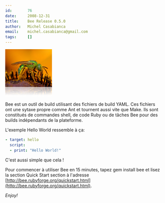 ```yaml
---
id:       76
date:     2008-12-31
title:    Bee Release 0.5.0
author:   Michel Casabianca
email:    michel.casabianca@gmail.com
tags:     []
---
```


![](bee-logo.png)

Bee est un outil de build utilisant des fichiers de build YAML. Ces fichiers ont une sytaxe propre comme Ant et tournent aussi vite que Make. Ils sont constitués de commandes shell, de code Ruby ou de tâches Bee pour des builds indépendants de la plateforme.

L'exemple Hello World ressemble à ça:

```yaml
- target: hello
  script:
  - print: "Hello World!"
```

C'est aussi simple que cela !

Pour commencer à utiliser Bee en 15 minutes, tapez gem install bee et lisez la section Quick Start section à l'adresse [http://bee.rubyforge.org/quickstart.html](http://bee.rubyforge.org/quickstart.html).

*Enjoy!*
